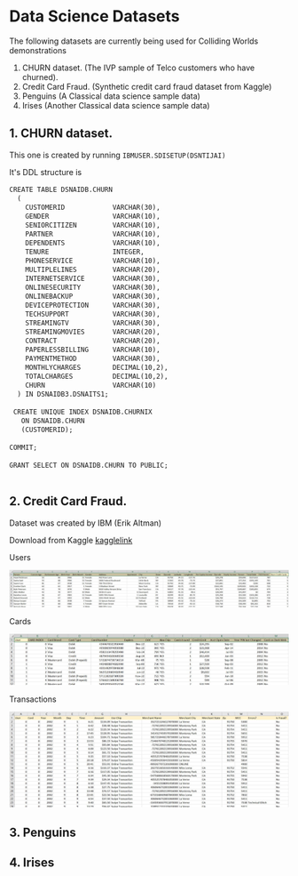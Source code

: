 # Data Science Datasets 

The following datasets are currently being used for Colliding Worlds demonstrations

1. CHURN dataset. (The IVP sample of Telco customers who have churned).
2. Credit Card Fraud. (Synthetic credit card fraud dataset from Kaggle)
3. Penguins (A Classical data science sample data)
4. Irises (Another Classical data science sample data)

## 1. CHURN dataset. 

This one is created by running ```IBMUSER.SDISETUP(DSNTIJAI)```

It's DDL structure is

```
CREATE TABLE DSNAIDB.CHURN              
  (                                     
    CUSTOMERID            VARCHAR(30),  
    GENDER                VARCHAR(10),  
    SENIORCITIZEN         VARCHAR(10),  
    PARTNER               VARCHAR(10),  
    DEPENDENTS            VARCHAR(10),  
    TENURE                INTEGER,      
    PHONESERVICE          VARCHAR(10),  
    MULTIPLELINES         VARCHAR(20),  
    INTERNETSERVICE       VARCHAR(30),  
    ONLINESECURITY        VARCHAR(30),  
    ONLINEBACKUP          VARCHAR(30),  
    DEVICEPROTECTION      VARCHAR(30),  
    TECHSUPPORT           VARCHAR(30),  
    STREAMINGTV           VARCHAR(30),  
    STREAMINGMOVIES       VARCHAR(20),  
    CONTRACT              VARCHAR(20),  
    PAPERLESSBILLING      VARCHAR(10),  
    PAYMENTMETHOD         VARCHAR(30),  
    MONTHLYCHARGES        DECIMAL(10,2),
    TOTALCHARGES          DECIMAL(10,2),
    CHURN                 VARCHAR(10)   
  ) IN DSNAIDB3.DSNAITS1;               
                                        
 CREATE UNIQUE INDEX DSNAIDB.CHURNIX    
   ON DSNAIDB.CHURN                     
   (CUSTOMERID);                        
                                        
COMMIT;                                 
                                        
GRANT SELECT ON DSNAIDB.CHURN TO PUBLIC;
                                        
```

## 2. Credit Card Fraud.  

Dataset was created by IBM (Erik Altman)

Download from Kaggle [kagglelink](https://www.kaggle.com/datasets/ealtman2019/credit-card-transactions)

Users

![users](/datasetimages/users.JPG)

Cards

![cards](/datasetimages/cards.JPG)

Transactions

![transactions](/datasetimages/transactions.JPG)



## 3. Penguins  


## 4. Irises  


